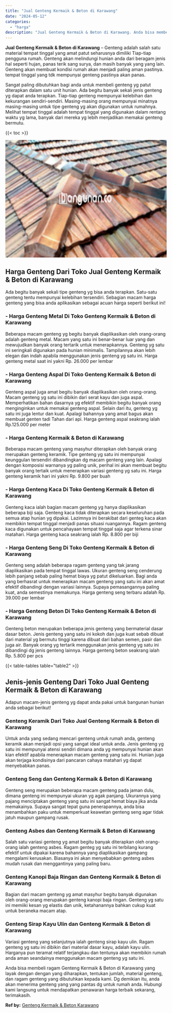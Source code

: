 ```yaml
---
title: "Jual Genteng Kermaik & Beton di Karawang"
date: "2024-05-12"
categories: 
  - "harga"
description: "Jual Genteng Kermaik & Beton di Karawang. Anda bisa membeli ragam Genteng Kermaik & Beton di Karawang yang layak dengan dengan yang diharapkan, tentukan juml..."
---
```


**Jual Genteng Kermaik & Beton di Karawang** – Genteng adalah salah satu material tempat tinggal yang amat patut seharusnya dimiliki Tiap-tiap pengguna rumah. Genteng akan melindungi hunian anda dari beragam jenis hal seperti hujan, panas terik sang surya, dan masih banyak yang yang lain. Genteng akan membuat kondisi rumah akan menjadi paling aman pastinya. tempat tinggal yang tdk mempunyai genteng pastinya akan panas.

Sangat paling dibutuhkan bagi anda untuk membeli genteng yg patut diterapkan dalam satu unit hunian. Ada begitu banyak sekali jenis genteng yg dapat anda terapkan. Tiap-tiap genteng mempunyai kelebihan dan kekurangan sendiri-sendiri. Masing-masing orang mempunyai minatnya masing-masing untuk tipe genteng yg akan digunakan untuk rumahnya. Melihat tempat tinggal adalah tempat tinggal yang digunakan dalam rentang waktu yg lama, banyak dari mereka yg lebih menjadikan memakai genteng bermutu.

{{< toc >}}

![Jual Genteng Kermaik & Beton di Karawang](/images/genteng-minimalis-murah28.png)

## Harga Genteng Dari Toko Jual Genteng Kermaik & Beton di Karawang

Ada begitu banyak sekali tipe genteng yg bisa anda terapkan. Satu-satu genteng tentu mempunyai kelebihan tersendiri. Sebagian macam harga genteng yang bisa anda aplikasikan sebagai acuan harga seperti berikut ini!

### \- Harga Genteng Metal Di Toko Genteng Kermaik & Beton di Karawang

Beberapa macam genteng yg begitu banyak diaplikasikan oleh orang-orang adalah genteng metal. Macam yang satu ini benar-benar luar yang dan mewujudkan banyak orang tertarik untuk menerapkannya. Genteng yg satu ini seringkali digunakan pada hunian minimalis. Tampilannya akan lebih elegan dan indah apabila menggunakan jenis genteng yg satu ini. Harga genteng metal saat ini yakni Rp. 26.000 per lembar

### \- Harga Genteng Aspal Di Toko Genteng Kermaik & Beton di Karawang

Genteng aspal juga amat begitu banyak diaplikasikan oleh orang-orang. Macam genteng yg satu ini dibikin dari serat kayu dan juga aspal. Memperhatikan bahan dasarnya yg efektif membikin begitu banyak orang menginginkan untuk memakai genteng aspal. Selain dari itu, genteng yg satu ini juga lentur dan kuat. Apalagi bahannya yang amat bagus akan membuat genten tadi Tahan dari api. Harga genteng aspal seakrang ialah Rp.125.000 per meter

### \- Harga Genteng Kermaik & Beton di Karawang

Beberapa macam genteng yang masyhur diterapkan oleh banyak orang merupakan genteng keramik. Tipe genteng yg satu ini mempunyai keunggulan tersendiri dibandingkan dg macam genteng yang lain. Apalagi dengan komposisi warnanya yg paling unik, perihal ini akan membuat begitu banyak orang tertaik untuk menerapkan variasi genteng yg satu ini. Harga genteng keramik hari ini yakni Rp. 9.800 per buah

### \- Harga Genteng Kaca Di Toko Genteng Kermaik & Beton di Karawang

Genteng kaca ialah bagian macam genteng yg hanya diaplikasikan beberapa biji saja. Genteng kaca tidak diterapkan secara keseluruhan pada semua atap hunian yg dipakai. Lazimnya ini berakibat dari genteg kaca akan membikin tempat tinggal menjadi panas situasi ruangannya. Ragam genteng kaca digunakan untuk pencahayaan tempat tinggal saja agar terkena sinar matahari. Harga genteng kaca seakrang ialah Rp. 8.800 per biji

### \- Harga Genteng Seng Di Toko Genteng Kermaik & Beton di Karawang

Genteng seng adalah beberapa ragam genteng yang tak jarang diaplikasikan pada tempat tinggal lawas. Ukuran genteng seng cenderung lebih panjang sebab paling hemat biaya yg patut dikeluarkan. Bagi anda yang berhasrat untuk menerapkan macam genteng yang satu ini akan amat efektif dibandingi dengan variasi lainnya. Supaya pemasangannya paling kuat, anda semestinya memakunya. Harga genteng seng terbaru adalah Rp. 39.000 per lembar

### \- Harga Genteng Beton Di Toko Genteng Kermaik & Beton di Karawang

Genteng beton merupakan beberapa jenis genteng yang bermaterial dasar dasar beton. Jenis genteng yang satu ini kokoh dan juga kuat sebab dibuat dari material yg bermutu tinggi karena dibuat dari bahan semen, pasir dan juga air. Banyak orang yg tertarik menggunakan jenis genteng yg satu ini dibandingi dg jenis genteng lainnya. Harga genteng beton seakrang ialah Rp. 5.800 per pcs

{{< table-tables table="table2" >}}

## Jenis-jenis Genteng Dari Toko Jual Genteng Kermaik & Beton di Karawang

Adapun macam-jenis genteng yg dapat anda pakai untuk bangunan hunian anda sebagai berikut!

### Genteng Keramik Dari Toko Jual Genteng Kermaik & Beton di Karawang

Untuk anda yang sedang mencari genteng untuk rumah anda, genteng keramik akan menjadi opsi yang sangat ideal untuk anda. Jenis genteng yg satu ini mempunyai atensi sendiri dimana anda yg mempunyai hunian akan kian efektif apabila menerapkan macam genteng yang satu ini. Hunian juga akan terjaga kondisinya dari pancaran cahaya matahari yg dapat menyebabkan panas.

### Genteng Seng dan Genteng Kermaik & Beton di Karawang

Genteng seng merupakan beberapa macam genteng pada jaman dulu, dimana genteng ini mempunyai ukuran yg agak panjang. Ukurannya yang pajang menciptakan genteng yang satu ini sangat hemat biaya jika anda memakainya. Supaya sangat tepat guna penerapannya, anda bisa menambahkan paku untuk memperkuat keawetan genteng seng agar tidak jatuh maupun gampang rusak.

### Genteng Asbes dan Genteng Kermaik & Beton di Karawang

Salah satu variasi genteng yg amat begitu banyak diterapkan oleh orang-orang ialah genteng asbes. Ragam genteg yg satu ini terbilang kurang efektif untuk dipakai karena bahannya yang diaplikasikan gampang mengalami kerusakan. Biasanya ini akan menyebabkan genteng asbes mudah rusak dan menggantinya yang paling baru.

### Genteng Kanopi Baja Ringan dan Genteng Kermaik & Beton di Karawang

Bagian dari macam genteng yg amat masyhur begitu banyak digunakan oleh orang-orang merupakan genteng kanopi baja ringan. Genteng yg satu ini memiiki kesan yg elastis dan unik, ketahanannya bahkan cukup kuat untuk beraneka macam atap.

### Genteng Sirap Kayu Ulin dan Genteng Kermaik & Beton di Karawang

Variasi genteng yang selanjutnya ialah genteng sirap kayu ulin. Ragam genteng yg satu ini dibikin dari material dasar kayu, adalah kayu ulin. Harganya pun teramat relatif terjangkau dan tentunya akan membikin rumah anda aman seandainya menggunakan macam genteng yg satu ini.

Anda bisa membeli ragam Genteng Kermaik & Beton di Karawang yang layak dengan dengan yang diharapkan, tentukan jumlah, material genteng, dan ragam genteng yang dibutuhkan kepada kami. Dg demikian itu, anda akan menerima genteng yang yang pantas dg untuk rumah anda. Hubungi kami langsung untuk mendapatkan penawaran harga terbaik sekarang, terimakasih.

**Ref by:**  [Genteng Kermaik & Beton  Karawang](https://id.wikipedia.org/wiki/Genteng)
